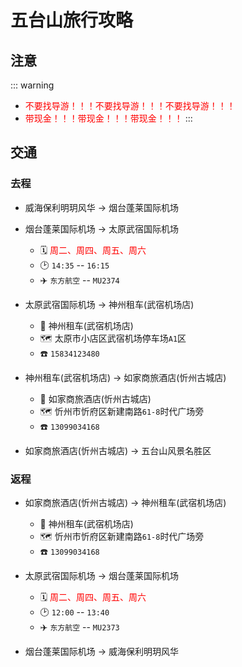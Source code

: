 # 五台山旅行攻略

## 注意
::: warning
- <font color=red>不要找导游！！！不要找导游！！！不要找导游！！！</font>
- <font color=red>带现金！！！带现金！！！带现金！！！</font>
:::

## 交通
### 去程
- 威海保利明玥风华 → 烟台蓬莱国际机场

- 烟台蓬莱国际机场 → 太原武宿国际机场
  - :spiral_calendar: <font color=red> 周二、周四、周五、周六</font>
  - :clock2: `14:35` -- `16:15`
  - :airplane: `东方航空` -- `MU2374`
  
- 太原武宿国际机场 → 神州租车(武宿机场店)
  
  - :office: 神州租车(武宿机场店)
  - :world_map: 太原市小店区武宿机场停车场`A1`区
  - :phone: `15834123480`
  
- 神州租车(武宿机场店) → 如家商旅酒店(忻州古城店)

  - :hotel: 如家商旅酒店(忻州古城店)
  - :world_map: 忻州市忻府区新建南路`61-8`时代广场旁
  - :phone: `13099034168`

- 如家商旅酒店(忻州古城店) → 五台山风景名胜区

### 返程

- 如家商旅酒店(忻州古城店) → 神州租车(武宿机场店) 
  - :office:  神州租车(武宿机场店) 
  - :world_map: 忻州市忻府区新建南路`61-8`时代广场旁
  - :phone: `13099034168`
  
- 太原武宿国际机场 → 烟台蓬莱国际机场
  - :spiral_calendar: <font color=red> 周二、周四、周五、周六</font>
  - :clock2: `12:00` -- `13:40`
  - :airplane: `东方航空` -- `MU2373`

- 烟台蓬莱国际机场 → 威海保利明玥风华
